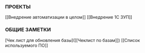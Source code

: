 ### ПРОЕКТЫ
[[Внедрение автоматизации в целом]]
[[Внедрение 1С ЗУП]]


### ОБЩИЕ ЗАМЕТКИ
[Чек лист для обновления базы]([[Чеклист по базам]])
[[Список используемого ПО]]
